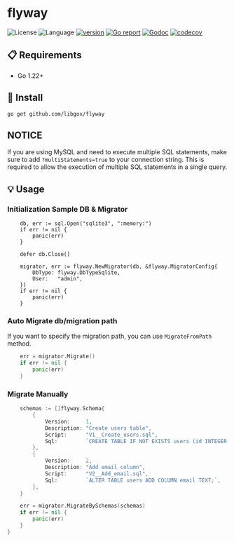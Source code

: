 # flyway

![License](https://img.shields.io/badge/license-Apache2.0-green)
![Language](https://img.shields.io/badge/Language-Go-blue.svg)
[![version](https://img.shields.io/github/v/tag/libgox/flyway?label=release&color=blue)](https://github.com/libgox/flyway/releases)
[![Go report](https://goreportcard.com/badge/github.com/libgox/flyway)](https://goreportcard.com/report/github.com/libgox/flyway)
[![Godoc](http://img.shields.io/badge/docs-go.dev-blue.svg?style=flat-square)](https://pkg.go.dev/github.com/libgox/flyway) [![codecov](https://codecov.io/gh/libgox/flyway/branch/main/graph/badge.svg)](https://codecov.io/gh/libgox/flyway)

## 📋 Requirements

- Go 1.22+

## 🚀 Install

```
go get github.com/libgox/flyway
```

## NOTICE

If you are using MySQL and need to execute multiple SQL statements, make sure to add `?multiStatements=true` to your connection string. This is required to allow the execution of multiple SQL statements in a single query.

## 💡 Usage

### Initialization Sample DB & Migrator

```
	db, err := sql.Open("sqlite3", ":memory:")
	if err != nil {
		panic(err)
	}

	defer db.Close()

	migrator, err := flyway.NewMigrator(db, &flyway.MigratorConfig{
		DbType: flyway.DbTypeSqlite,
		User:   "admin",
	})
	if err != nil {
		panic(err)
	}
```

### Auto Migrate db/migration path

If you want to specify the migration path, you can use `MigrateFromPath` method.

```go
	err = migrator.Migrate()
	if err != nil {
		panic(err)
	}
```

### Migrate Manually

```go
	schemas := []flyway.Schema{
		{
			Version:     1,
			Description: "Create users table",
			Script:      "V1__Create_users.sql",
			Sql:         `CREATE TABLE IF NOT EXISTS users (id INTEGER PRIMARY KEY AUTOINCREMENT, name TEXT);`,
		},
		{
			Version:     2,
			Description: "Add email column",
			Script:      "V2__Add_email.sql",
			Sql:         `ALTER TABLE users ADD COLUMN email TEXT;`,
		},
	}

	err = migrator.MigrateBySchemas(schemas)
	if err != nil {
		panic(err)
	}
}
```
